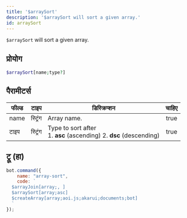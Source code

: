 ```yaml
---
title: '$arraySort'
description: '$arraySort will sort a given array.'
id: arraySort
---
```


`$arraySort` will sort a given array.

## प्रोयोग

```php
$arraySort[name;type?]
```

## पैरामीटर्स

| फील्ड | टाइप     | डिस्क्रिप्शन                                                                   | चाहिए |
| ----- | -------- | ------------------------------------------------------------------------------ |:-----:|
| name  | स्ट्रिंग | Array name.                                                                    | true  |
| टाइप  | स्ट्रिंग | Type to sort after <br /> 1. **asc** (ascending) 2. **dsc** (descending) | true  |

## ट्रू (हा)

```javascript
bot.command({
    name: "array-sort",
    code: `
  $arrayJoin[array;, ]
  $arraySort[array;asc]
  $createArray[array;aoi.js;akarui;documents;bot]
  `
});
```